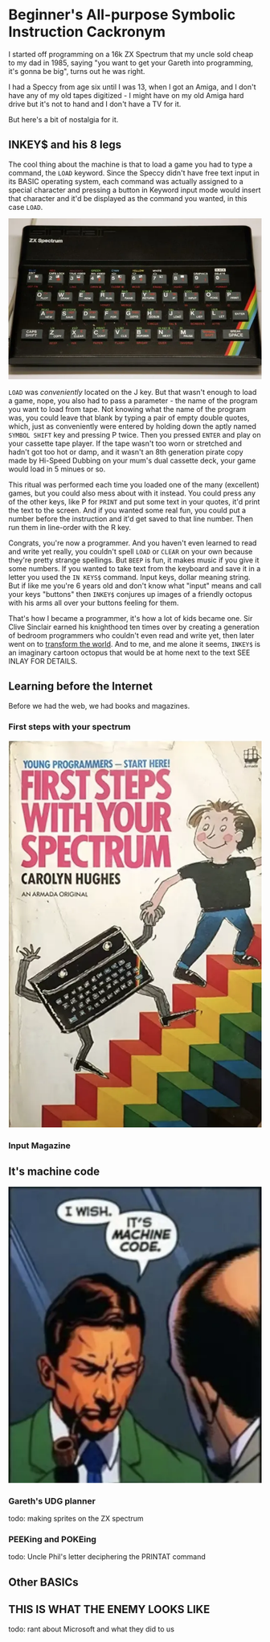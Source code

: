 # Beginner's All-purpose Symbolic Instruction Cackronym

I started off programming on a 16k ZX Spectrum that my uncle sold cheap to my
dad in 1985, saying "you want to get your Gareth into programming, it's gonna
be big", turns out he was right.

I had a Speccy from age six until I was 13, when I got an Amiga, and I don't
have any of my old tapes digitized - I might have on my old Amiga hard drive
but it's not to hand and I don't have a TV for it.

But here's a bit of nostalgia for it.

## INKEY$ and his 8 legs

The cool thing about the machine is that to load a game you had to type a
command, the `LOAD` keyword. Since the Speccy didn't have free text input in
its BASIC operating system, each command was actually assigned to a special
character and pressing a button in Keyword input mode would insert that
character and it'd be displayed as the command you wanted, in this case
`LOAD`.

![keyboard](zx-buttons.webp)

`LOAD` was *conveniently* located on the J key. But that wasn't enough to load
a game, nope, you also had to pass a parameter - the name of the program you
want to load from tape. Not knowing what the name of the program was, you could
leave that blank by typing a pair of empty double quotes, which, just as
conveniently were entered by holding down the aptly named `SYMBOL SHIFT` key
and pressing P twice. Then you pressed `ENTER` and play on your cassette tape
player. If the tape wasn't too worn or stretched and hadn't got too hot or damp,
and it wasn't an 8th generation pirate copy made by Hi-Speed Dubbing on your 
mum's dual cassette deck, your game would load in 5 minues or so.

This ritual was performed each time you loaded one of the many (excellent)
games, but you could also mess about with it instead. You could press any of the
other keys, like P for `PRINT` and put some text in your quotes, it'd print the
text to the screen. And if you wanted some real fun, you could put a number
before the instruction and it'd get saved to that line number. Then run them in
line-order with the R key.

Congrats, you're now a programmer. And you haven't even learned to read and
write yet really, you couldn't spell `LOAD` or `CLEAR` on your own because
they're pretty strange spellings. But `BEEP` is fun, it makes music if you give
it some numbers. If you wanted to take text from the keyboard and save it in
a letter you used the `IN KEYS$` command. Input keys, dollar meaning string.
But if like me you're 6 years old and don't know what "input" means and call
your keys "buttons" then `INKEY$` conjures up images of a friendly octopus with
his arms all over your buttons feeling for them.

That's how I became a programmer, it's how a lot of kids became one. Sir Clive
Sinclair earned his knighthood ten times over by creating a generation of
bedroom programmers who couldn't even read and write yet, then later went on to
[transform the world](https://youtu.be/IagZIM9MtLo). And to me, and me alone it
seems, `INKEY$` is an imaginary cartoon octopus that would be at home next to
the text SEE INLAY FOR DETAILS.

## Learning before the Internet

Before we had the web, we had books and magazines. 

### First steps with your spectrum

![first steps](first-steps.webp)

### Input Magazine

## It's machine code

![I wish... it's machine code](machine-code.webp)

### Gareth's UDG planner

todo: making sprites on the ZX spectrum

### PEEKing and POKEing

todo: Uncle Phil's letter deciphering the PRINTAT command

## Other BASICs


## THIS IS WHAT THE ENEMY LOOKS LIKE

todo: rant about Microsoft and what they did to us

